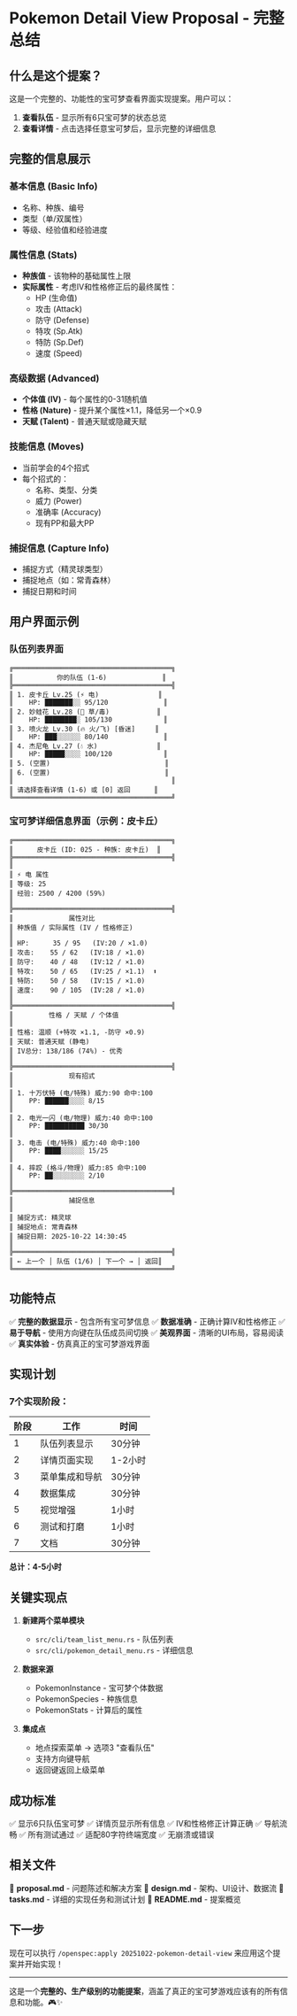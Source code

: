 # Pokemon Detail View Proposal - 完整总结

## 什么是这个提案？

这是一个完整的、功能性的宝可梦查看界面实现提案。用户可以：

1. **查看队伍** - 显示所有6只宝可梦的状态总览
2. **查看详情** - 点击选择任意宝可梦后，显示完整的详细信息

## 完整的信息展示

### 基本信息 (Basic Info)
- 名称、种族、编号
- 类型（单/双属性）
- 等级、经验值和经验进度

### 属性信息 (Stats)
- **种族值** - 该物种的基础属性上限
- **实际属性** - 考虑IV和性格修正后的最终属性：
  - HP (生命值)
  - 攻击 (Attack)
  - 防守 (Defense)
  - 特攻 (Sp.Atk)
  - 特防 (Sp.Def)
  - 速度 (Speed)

### 高级数据 (Advanced)
- **个体值 (IV)** - 每个属性的0-31随机值
- **性格 (Nature)** - 提升某个属性×1.1，降低另一个×0.9
- **天赋 (Talent)** - 普通天赋或隐藏天赋

### 技能信息 (Moves)
- 当前学会的4个招式
- 每个招式的：
  - 名称、类型、分类
  - 威力 (Power)
  - 准确率 (Accuracy)
  - 现有PP和最大PP

### 捕捉信息 (Capture Info)
- 捕捉方式（精灵球类型）
- 捕捉地点（如：常青森林）
- 捕捉日期和时间

## 用户界面示例

### 队伍列表界面
```
╔════════════════════════════════════════╗
║           你的队伍 (1-6)              ║
╠════════════════════════════════════════╣
║ 1. 皮卡丘 Lv.25 (⚡ 电)               ║
║    HP: ███████░░ 95/120              ║
║ 2. 妙蛙花 Lv.28 (🌿 草/毒)            ║
║    HP: ████████░ 105/130             ║
║ 3. 喷火龙 Lv.30 (🔥 火/飞) [昏迷]     ║
║    HP: ███░░░░░░ 80/140              ║
║ 4. 杰尼龟 Lv.27 (💧 水)               ║
║    HP: █████░░░░ 100/120             ║
║ 5. (空置)                             ║
║ 6. (空置)                             ║
║                                        ║
║ 请选择查看详情 (1-6) 或 [0] 返回      ║
╚════════════════════════════════════════╝
```

### 宝可梦详细信息界面（示例：皮卡丘）
```
╔════════════════════════════════════════╗
║      皮卡丘 (ID: 025 - 种族: 皮卡丘)  ║
╠════════════════════════════════════════╣
║
║ ⚡ 电 属性
║ 等级: 25
║ 经验: 2500 / 4200 (59%)
║
╠════════════════════════════════════════╣
║              属性对比
║ 种族值 / 实际属性 (IV / 性格修正)
║
║ HP:      35 / 95   (IV:20 / ×1.0)
║ 攻击:    55 / 62   (IV:18 / ×1.0)
║ 防守:    40 / 48   (IV:12 / ×1.0)
║ 特攻:    50 / 65   (IV:25 / ×1.1)  ⬆
║ 特防:    50 / 58   (IV:15 / ×1.0)
║ 速度:    90 / 105  (IV:28 / ×1.0)
║
╠════════════════════════════════════════╣
║         性格 / 天赋 / 个体值
║
║ 性格: 温顺 (+特攻 ×1.1, -防守 ×0.9)
║ 天赋: 普通天赋 (静电)
║ IV总分: 138/186 (74%) - 优秀
║
╠════════════════════════════════════════╣
║              现有招式
║
║ 1. 十万伏特 (电/特殊) 威力:90 命中:100
║    PP: ██████░░░░ 8/15
║
║ 2. 电光一闪 (电/物理) 威力:40 命中:100
║    PP: ██████████ 30/30
║
║ 3. 电击 (电/特殊) 威力:40 命中:100
║    PP: ████░░░░░░ 15/25
║
║ 4. 摔跤 (格斗/物理) 威力:85 命中:100
║    PP: ██░░░░░░░░ 2/10
║
╠════════════════════════════════════════╣
║              捕捉信息
║
║ 捕捉方式: 精灵球
║ 捕捉地点: 常青森林
║ 捕捉日期: 2025-10-22 14:30:45
║
╠════════════════════════════════════════╣
║ ← 上一个 │ 队伍 (1/6) │ 下一个 → │ 返回║
╚════════════════════════════════════════╝
```

## 功能特点

✅ **完整的数据显示** - 包含所有宝可梦信息
✅ **数据准确** - 正确计算IV和性格修正
✅ **易于导航** - 使用方向键在队伍成员间切换
✅ **美观界面** - 清晰的UI布局，容易阅读
✅ **真实体验** - 仿真真正的宝可梦游戏界面

## 实现计划

### 7个实现阶段：

| 阶段 | 工作 | 时间 |
|------|------|------|
| 1 | 队伍列表显示 | 30分钟 |
| 2 | 详情页面实现 | 1-2小时 |
| 3 | 菜单集成和导航 | 30分钟 |
| 4 | 数据集成 | 30分钟 |
| 5 | 视觉增强 | 1小时 |
| 6 | 测试和打磨 | 1小时 |
| 7 | 文档 | 30分钟 |

**总计：4-5小时**

## 关键实现点

1. **新建两个菜单模块**
   - `src/cli/team_list_menu.rs` - 队伍列表
   - `src/cli/pokemon_detail_menu.rs` - 详细信息

2. **数据来源**
   - PokemonInstance - 宝可梦个体数据
   - PokemonSpecies - 种族信息
   - PokemonStats - 计算后的属性

3. **集成点**
   - 地点探索菜单 → 选项3 "查看队伍"
   - 支持方向键导航
   - 返回键返回上级菜单

## 成功标准

✅ 显示6只队伍宝可梦
✅ 详情页显示所有信息
✅ IV和性格修正计算正确
✅ 导航流畅
✅ 所有测试通过
✅ 适配80字符终端宽度
✅ 无崩溃或错误

## 相关文件

📄 **proposal.md** - 问题陈述和解决方案
📄 **design.md** - 架构、UI设计、数据流
📄 **tasks.md** - 详细的实现任务和测试计划
📄 **README.md** - 提案概览

## 下一步

现在可以执行 `/openspec:apply 20251022-pokemon-detail-view` 来应用这个提案并开始实现！

---

这是一个**完整的、生产级别的功能提案**，涵盖了真正的宝可梦游戏应该有的所有信息和功能。🎮✨
